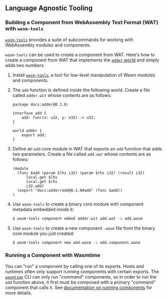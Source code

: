 ## Language Agnostic Tooling

### Building a Component from WebAssembly Text Format (WAT) with `wasm-tools`

[`wasm-tools`](https://github.com/bytecodealliance/wasm-tools) provides a suite of subcommands for
working with WebAssembly modules and components.

`wasm-tools` can be used to create a component from WAT.
Here's how to create a component from WAT
that implements the [`adder` world](https://github.com/bytecodealliance/component-docs/blob/main/component-model/examples/tutorial/wit/adder/world.wit)
and simply adds two numbers.

1. Install [`wasm-tools`](https://github.com/bytecodealliance/wasm-tools/tree/main#installation), a
   tool for low-level manipulation of Wasm modules and components.

2. The `add` function is defined inside the following world.
   Create a file called `adder.wit` whose contents are as follows:

   ```wit
   package docs:adder@0.1.0;

   interface add {
       add: func(x: u32, y: u32) -> u32;
   }

   world adder {
       export add;
   }
   ```

3. Define an `add` core module in WAT that exports an `add` function that adds two parameters.
   Create a file called `add.wat` whose contents are as follows:

   ```wat
   (module
     (func $add (param $lhs i32) (param $rhs i32) (result i32)
         local.get $lhs
         local.get $rhs
         i32.add)
     (export "docs:adder/add@0.1.0#add" (func $add))
   )
   ```

4. Use `wasm-tools` to create a binary core module with component metadata embedded inside it:

   ```sh
   $ wasm-tools component embed adder.wit add.wat -o add.wasm
   ```

5. Use `wasm-tools` to create a new component `.wasm` file
   from the binary core module you just created:

   ```sh
   $ wasm-tools component new add.wasm -o add.component.wasm
   ```

### Running a Component with Wasmtime

You can "run" a component by calling one of its exports. Hosts and runtimes often only support
running components with certain exports. The [`wasmtime`](https://github.com/bytecodealliance/wasmtime) CLI can only run "command" components, so in
order to run the `add` function above, it first must be composed with a primary "command" component
that calls it. See [documentation on running components](../running-components/wasmtime.md) for more details.

